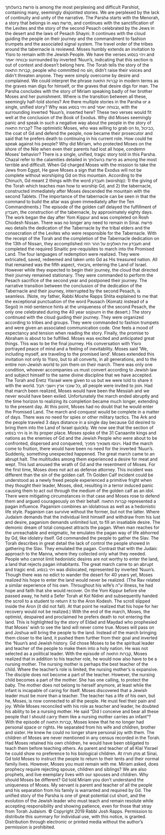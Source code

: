 פרשת בהעלותך is among the most perplexing and difficult Parshiot, containing many, seemingly disjointed stories. We are perplexed by the lack of continuity and unity of the narrative. The Parsha starts with the Menorah, a story that belongs in פרשת נשא, and continues with the sanctification of the Levites and the story of the second Pesach celebrated by the Jews in the desert and the laws of Pesach Shayni. It continues with the cloud guiding the people on their journey and the commandment to fashion trumpets and the associated signal system. The travel order of the tribes around the tabernacle is reviewed. Moses humbly extends an invitation to Yisro to remain with the Jewish People. We have the verses ויהי בנסוע and ובנוחה יאמר surrounded by inverted ‘Nuun’s, indicating that this section is out of context and doesn’t belong here. The Torah tells the story of the קברות התאוה, people who committed no sin, didn’t raise their voices and didn’t threaten anyone. They were simply overcome by desire and complained. We could interpret the phrase קברות התאוה in modern terms as the graves man digs for himself, or the graves that desire digs for man. The Parsha concludes with the story of Miriam speaking badly of her brother Moses and her punishment. 
Where is the transition between all these, seemingly half-told stories?  Are there multiple stories in the Parsha or a single, unified story? Why was ויהי בנסוע and ובנוחה יאמר, with the surrounding inverted ‘Nuun’s, inserted here?  These two verses would fit well at the conclusion of the Book of Exodus. Why did Moses seemingly panic and speak in such a negative way about the people in the story of קברות התאוה? The optimistic Moses, who was willing to grab on to, כביכול, the coat of Gd and defend the people, now became their prosecutor and said that he prefers death to continuing in his current role. How could he speak against his people? Why did Miriam, who protected Moses on the shore of the Nile when even their parents had lost all hope, condemn Moses’ behavior?
There is a single, unified, tragic story told in this Parsha. Chazal refer to the calamities detailed in פרשת בהעלותך as among the most terrible and difficult. When Gd charged Moses with the mission to take the Jews from Egypt, He gave Moses a sign that the Exodus will not be complete without worshiping Gd on this mountain. According to the Chinuch, Gd meant 2 things with the word תעבדון (worship): 1) the giving of the Torah which teaches man how to worship Gd, and 2) the tabernacle, constructed immediately after Moses descended the mountain with the second Tablets. (The importance of the tabernacle can be seen in that the command to build the altar was given immediately after the Ten Commandments.)
The episode of the golden calf delayed the fulfillment of תעבדון, the construction of the tabernacle, by approximately eighty days. The work began the day after Yom Kippur and was completed on Rosh Chodesh Nissan. There was no longer any need to remain in Sinai. פרשת נשא details the dedication of the Tabernacle by the tribal elders and the consecration of the Levites who were responsible for the Tabernacle. With the receipt of the Torah and the completion of the Tabernacle dedication on the 13th of Nissan, they accomplished תעבדון את האלקים על ההר הזה and completed the required Sinaitic pre-requisites to march into the Promised Land.  The four languages of redemption were realized. They were extricated, saved, redeemed and taken unto Gd as His treasured nation. All that remained was the fifth aspect, והבאתי, entering the Land of Israel. 
However while they expected to begin their journey, the cloud that directed their journey remained stationary. They were commanded to perform the Pesach sacrifice of the second year and postponed their journey. The narrative transition between the conclusion of the dedication of the Tabernacle and their journey, interrupted by the second Pesach, is seamless. (Note, my father, Rabbi Moshe Rapps Shlita explained to me that the exceptional punctuation of the word Pausach  (Komatz instead of a Segol) in mid-sentence hints  at the  uniqueness of the second Pesach, the only one celebrated during the 40 year sojourn in the desert.)
The story continued with the cloud guiding their journey. They were organized according to tribes and groups. They were commanded to fashion trumpets and were given an associated communication code. One feels a mood of expectancy and tension when reading the story. Finally, the promise to Abraham is about to be fulfilled. Moses was excited and anticipated great things. This was to be the final journey. His conversation with Yisro portrayed peace of mind and a feeling of inevitability. Moses said ‘We, including myself, are traveling to the promised land’. Moses extended this invitation not only to Yisro, but to all converts, in all generations, and to the entire non-Jewish world to join them on their march. There was only one condition, whoever accompanies us must convert according to Jewish law and subject himself to the same divine discipline that we have accepted. The Torah and Eretz Yisrael were given to us but we were told to share it with the world. כל שוכני ארץ ויושבי תבל, all people were invited to join. Had that march been realized, Moses would have been the Messiah and we never would have been exiled. Unfortunately the march ended abruptly and the time horizon to realizing its completion became much longer, extending to the present day.
At this point, Moses had no doubt that he would enter the Promised Land. The march and conquest would be complete in a matter of days. There was no need for spies or other military tactics. The Ark and the people traveled 3 days distance in a single day because Gd desired to bring them into the Land of Israel quickly. We now see that the section of ויהי בנסוע is in its proper place. Moses spoke of the 31 Canaanite kings and nations as the enemies of Gd and the Jewish People who were about to be confronted, dispersed and conquered, וינוסו משנאיך מפניך. Had the march come to fruition, there would have been no need for the inverted ‘Nuun’s. 
Suddenly, something unexpected happened. The great march came to an abrupt halt. The multitudes among them experienced a desire for meat and wept. This lust aroused the wrath of Gd and the resentment of Moses. For the first time, Moses does not act as defense attorney. This incident was different than the sin of the golden calf. Th Golden Calf incident could be understood as a newly freed people experienced a primitive fright when they thought their leader, Moses, died, resulting in a terror induced panic causing them to act out through the medium of the golden calf as an idol. There were mitigating circumstances in that case and Moses rose to defend them and argued courageously on their behalf. 
קברות התאוה represented a pagan influence. Paganism combines an idolatrous as well as a hedonistic life style. Paganism can survive without the former, but not the latter. Where Judaism demands that the individual limit himself and withdraw from his lust and desire, paganism demands unlimited lust, to fill an insatiable desire. The demonic dream of total conquest attracts the pagan. When man reaches for the unreachable and enigmatic, he emulates the pagan way of life abhorred by Gd, like idolatry itself. Gd commanded the people to gather the Slav. The Torah describes in great detail the lack of control the people showed in gathering the Slav. They emulated the pagan. Contrast that with the Judaic approach to the Manna, where they collected only what they needed. 
People who cannot limit hedonistic desires are not worthy to enter the land, a land that rejects pagan inhabitants. The great march came to an abrupt and tragic end. ויהי בנסוע was dislocated, represented by inverted ‘Nuun’s. Though there was no edict to wander the desert for 40 years yet, Moses realized his hope to enter the land would never be realized. (The Rav related a similar experience of his own.  Throughout his wife’s ע"ה illness, he had hope and faith that she would recover. On the Yom Kippur before she passed away, he held a Sefer Torah at Kol Nidrei and subsequently handed the scroll to a student to return it to the Aron Kodesh. The scroll slipped inside the Aron (it did not fall). At that point he realized that his hope for her recovery would not be realized.)
With the end of the march, Moses, the optimist, despaired and proclaimed he prefers death to not entering the land. This is highlighted by the story of Eldad and Maydad who prophesied that Moses’ wish to see the land will never come true. Moses will pass on and Joshua will bring the people to the land. Instead of the march bringing them closer to the land, it pushed them further from their goal and inverted the ‘Nuun’s and Jewish history.
Gd chose Moses to be the spiritual leader and teacher of the people to make them into a holy nation. He was not selected as a political leader. With the episode of קברות התאוה, Moses realized that in addition to his teacher role, he would now also have to be a nursing mother. The nursing mother is perhaps the best teacher of the child. Where the teacher’s role is limited, the nursing mother’s is expansive. The disciple does not become a part of the teacher. However, the nursing child becomes a part of the mother. She has one calling, to protect the baby. The mother does not belong to herself anymore, at least while the infant is incapable of caring for itself. Moses discovered that a Jewish leader must be more than a teacher. The teacher has a life of his own, but he, Moses, is now connected to all the people. He must feel their pain and joy. While Moses reconciled with his role as teacher and leader, he doubted his ability to be a nursing mother. He said “Did I conceive and bear all these people that I should carry them like a nursing mother carries an infant”?
With the episode of קברות התאוה, Moses knew that he no longer had personal space or rights. He separated from his wife and children, brother and sister. He knew he could no longer share personal joy with them. The children of Moses are never mentioned in any census recorded in the Torah. Had Moses retained his own children, he would have been obligated to teach them before teaching others. As parent and teacher of all Klal Yisrael he could show no preference to his biological children. At מתן תורה at Sinai, Gd told Moses to instruct the people to return to their tents and their normal family lives. However, Moses you must remain with me. Miriam asked, does prophecy require rejecting spouse, children and siblings? We are also prophets, and live exemplary lives with our spouses and children. Why should Moses be different? Gd told Miriam you don’t understand the uniqueness of Moses. My servant is parent and teacher of all the people and his separation from his family is warranted and required by Gd. 
The unified story of the Parsha is one of great potential cut short, and the evolution of the Jewish leader who must teach and remain resolute while accepting responsibility and showing patience, even for those that stray from Torah Judaism. 
© Copyright 2019 Rabbi Josh Rapps. Permission to distribute this summary for individual use, with this notice, is granted. Distribution through electronic or printed media without the author’s permission is prohibited.

